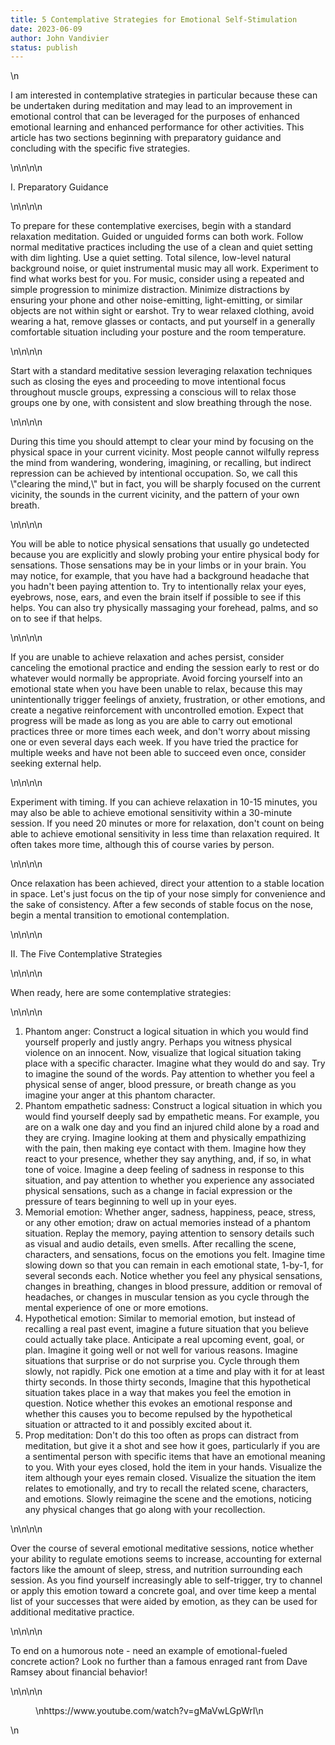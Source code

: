 ```yaml
---
title: 5 Contemplative Strategies for Emotional Self-Stimulation
date: 2023-06-09
author: John Vandivier
status: publish
---
```


<!-- wp:paragraph -->\n<p>I am interested in contemplative strategies in particular because these can be undertaken during meditation and may lead to an improvement in emotional control that can be leveraged for the purposes of enhanced emotional learning and enhanced performance for other activities. This article has two sections beginning with preparatory guidance and concluding with the specific five strategies.</p>\n<!-- /wp:paragraph -->\n\n<!-- wp:paragraph -->\n<p>I. Preparatory Guidance</p>\n<!-- /wp:paragraph -->\n\n<!-- wp:paragraph -->\n<p>To prepare for these contemplative exercises, begin with a standard relaxation meditation. Guided or unguided forms can both work. Follow normal meditative practices including the use of a clean and quiet setting with dim lighting. Use a quiet setting. Total silence, low-level natural background noise, or quiet instrumental music may all work. Experiment to find what works best for you. For music, consider using a repeated and simple progression to minimize distraction. Minimize distractions by ensuring your phone and other noise-emitting, light-emitting, or similar objects are not within sight or earshot. Try to wear relaxed clothing, avoid wearing a hat, remove glasses or contacts, and put yourself in a generally comfortable situation including your posture and the room temperature.</p>\n<!-- /wp:paragraph -->\n\n<!-- wp:paragraph -->\n<p>Start with a standard meditative session leveraging relaxation techniques such as closing the eyes and proceeding to move intentional focus throughout muscle groups, expressing a conscious will to relax those groups one by one, with consistent and slow breathing through the nose.</p>\n<!-- /wp:paragraph -->\n\n<!-- wp:paragraph -->\n<p>During this time you should attempt to clear your mind by focusing on the physical space in your current vicinity. Most people cannot wilfully repress the mind from wandering, wondering, imagining, or recalling, but indirect repression can be achieved by intentional occupation. So, we call this \"clearing the mind,\" but in fact, you will be sharply focused on the current vicinity, the sounds in the current vicinity, and the pattern of your own breath.</p>\n<!-- /wp:paragraph -->\n\n<!-- wp:paragraph -->\n<p>You will be able to notice physical sensations that usually go undetected because you are explicitly and slowly probing your entire physical body for sensations. Those sensations may be in your limbs or in your brain. You may notice, for example, that you have had a background headache that you hadn't been paying attention to. Try to intentionally relax your eyes, eyebrows, nose, ears, and even the brain itself if possible to see if this helps. You can also try physically massaging your forehead, palms, and so on to see if that helps.</p>\n<!-- /wp:paragraph -->\n\n<!-- wp:paragraph -->\n<p>If you are unable to achieve relaxation and aches persist, consider canceling the emotional practice and ending the session early to rest or do whatever would normally be appropriate. Avoid forcing yourself into an emotional state when you have been unable to relax, because this may unintentionally trigger feelings of anxiety, frustration, or other emotions, and create a negative reinforcement with uncontrolled emotion. Expect that progress will be made as long as you are able to carry out emotional practices three or more times each week, and don't worry about missing one or even several days each week. If you have tried the practice for multiple weeks and have not been able to succeed even once, consider seeking external help.</p>\n<!-- /wp:paragraph -->\n\n<!-- wp:paragraph -->\n<p>Experiment with timing. If you can achieve relaxation in 10-15 minutes, you may also be able to achieve emotional sensitivity within a 30-minute session. If you need 20 minutes or more for relaxation, don't count on being able to achieve emotional sensitivity in less time than relaxation required. It often takes more time, although this of course varies by person.</p>\n<!-- /wp:paragraph -->\n\n<!-- wp:paragraph -->\n<p>Once relaxation has been achieved, direct your attention to a stable location in space. Let's just focus on the tip of your nose simply for convenience and the sake of consistency. After a few seconds of stable focus on the nose, begin a mental transition to emotional contemplation.</p>\n<!-- /wp:paragraph -->\n\n<!-- wp:paragraph -->\n<p>II. The Five Contemplative Strategies</p>\n<!-- /wp:paragraph -->\n\n<!-- wp:paragraph -->\n<p>When ready, here are some contemplative strategies:</p>\n<!-- /wp:paragraph -->\n\n<!-- wp:list {\"ordered\":true} -->\n<ol><li>Phantom anger: Construct a logical situation in which you would find yourself properly and justly angry. Perhaps you witness physical violence on an innocent. Now, visualize that logical situation taking place with a specific character. Imagine what they would do and say. Try to imagine the sound of the words. Pay attention to whether you feel a physical sense of anger, blood pressure, or breath change as you imagine your anger at this phantom character.</li><li>Phantom empathetic sadness: Construct a logical situation in which you would find yourself deeply sad by empathetic means. For example, you are on a walk one day and you find an injured child alone by a road and they are crying. Imagine looking at them and physically empathizing with the pain, then making eye contact with them. Imagine how they react to your presence, whether they say anything, and, if so, in what tone of voice. Imagine a deep feeling of sadness in response to this situation, and pay attention to whether you experience any associated physical sensations, such as a change in facial expression or the pressure of tears beginning to well up in your eyes.</li><li>Memorial emotion: Whether anger, sadness, happiness, peace, stress, or any other emotion; draw on actual memories instead of a phantom situation. Replay the memory, paying attention to sensory details such as visual and audio details, even smells. After recalling the scene, characters, and sensations, focus on the emotions you felt. Imagine time slowing down so that you can remain in each emotional state, 1-by-1, for several seconds each. Notice whether you feel any physical sensations, changes in breathing, changes in blood pressure, addition or removal of headaches, or changes in muscular tension as you cycle through the mental experience of one or more emotions.</li><li>Hypothetical emotion: Similar to memorial emotion, but instead of recalling a real past event, imagine a future situation that you believe could actually take place. Anticipate a real upcoming event, goal, or plan. Imagine it going well or not well for various reasons. Imagine situations that surprise or do not surprise you. Cycle through them slowly, not rapidly. Pick one emotion at a time and play with it for at least thirty seconds. In those thirty seconds, Imagine that this hypothetical situation takes place in a way that makes you feel the emotion in question. Notice whether this evokes an emotional response and whether this causes you to become repulsed by the hypothetical situation or attracted to it and possibly excited about it.</li><li>Prop meditation: Don't do this too often as props can distract from meditation, but give it a shot and see how it goes, particularly if you are a sentimental person with specific items that have an emotional meaning to you. With your eyes closed, hold the item in your hands. Visualize the item although your eyes remain closed. Visualize the situation the item relates to emotionally, and try to recall the related scene, characters, and emotions. Slowly reimagine the scene and the emotions, noticing any physical changes that go along with your recollection.</li></ol>\n<!-- /wp:list -->\n\n<!-- wp:paragraph -->\n<p>Over the course of several emotional meditative sessions, notice whether your ability to regulate emotions seems to increase, accounting for external factors like the amount of sleep, stress, and nutrition surrounding each session. As you find yourself increasingly able to self-trigger, try to channel or apply this emotion toward a concrete goal, and over time keep a mental list of your successes that were aided by emotion, as they can be used for additional meditative practice.</p>\n<!-- /wp:paragraph -->\n\n<!-- wp:paragraph -->\n<p>To end on a humorous note - need an example of emotional-fueled concrete action? Look no further than a famous enraged rant from Dave Ramsey about financial behavior!</p>\n<!-- /wp:paragraph -->\n\n<!-- wp:embed {\"url\":\"https://www.youtube.com/watch?v=gMaVwLGpWrI\",\"type\":\"video\",\"providerNameSlug\":\"youtube\",\"responsive\":true,\"className\":\"wp-embed-aspect-16-9 wp-has-aspect-ratio\"} -->\n<figure class=\"wp-block-embed is-type-video is-provider-youtube wp-block-embed-youtube wp-embed-aspect-16-9 wp-has-aspect-ratio\"><div class=\"wp-block-embed__wrapper\">\nhttps://www.youtube.com/watch?v=gMaVwLGpWrI\n</div></figure>\n<!-- /wp:embed -->